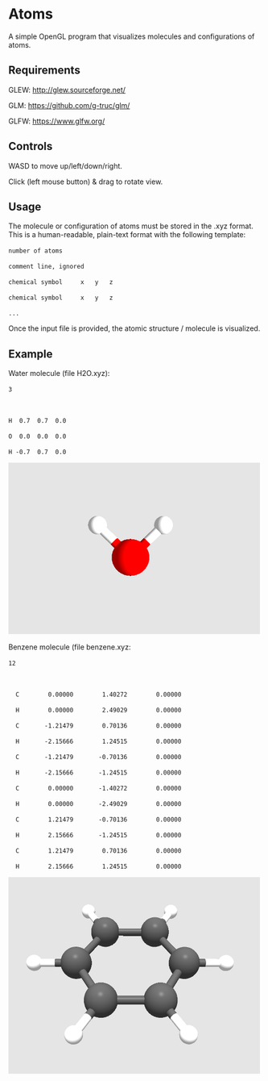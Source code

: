 # Atoms
A simple OpenGL program that visualizes molecules and configurations of atoms.

## Requirements
GLEW: http://glew.sourceforge.net/

GLM: https://github.com/g-truc/glm/

GLFW: https://www.glfw.org/

## Controls
WASD to move up/left/down/right.

Click (left mouse button) & drag to rotate view.

## Usage
The molecule or configuration of atoms must be stored in the .xyz format. This is a human-readable, plain-text format with the following template:

`number of atoms`

`comment line, ignored`

`chemical symbol     x   y   z`

`chemical symbol     x   y   z`

`...`

Once the input file is provided, the atomic structure / molecule is visualized.

## Example
Water molecule (file H2O.xyz):

`3`

`  `

`H  0.7  0.7  0.0`

`O  0.0  0.0  0.0`

`H -0.7  0.7  0.0`


<img src="Docs/H2O.png" width="500" height="340">




Benzene molecule (file benzene.xyz:

`12`

`  `

`  C        0.00000        1.40272        0.00000`

`  H        0.00000        2.49029        0.00000`

`  C       -1.21479        0.70136        0.00000`

`  H       -2.15666        1.24515        0.00000`

`  C       -1.21479       -0.70136        0.00000`

`  H       -2.15666       -1.24515        0.00000`

`  C        0.00000       -1.40272        0.00000`

`  H        0.00000       -2.49029        0.00000`

`  C        1.21479       -0.70136        0.00000`

`  H        2.15666       -1.24515        0.00000`

`  C        1.21479        0.70136        0.00000`

`  H        2.15666        1.24515        0.00000`



<img src="Docs/benzene.png" width="500" height="390">
